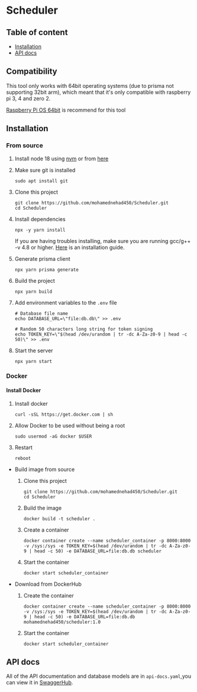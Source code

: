 # Scheduler

## Table of content
 - [Installation](#installation)
 - [API docs](#api-docs)

## Compatibility

This tool only works with 64bit operating systems (due to prisma not supporting 32bit arm), which meant that it's only compatible with raspberry pi 3, 4 and zero 2. 

[Raspberry Pi OS 64bit](https://www.raspberrypi.com/software/operating-systems/#raspberry-pi-os-64-bit) is recommend for this tool

## Installation

### From source

1. Install node 18 using [nvm](https://github.com/nvm-sh/nvm) or from [here](https://nodejs.org/en/download/)

2. Make sure git is installed
    ```
    sudo apt install git
    ```

3. Clone this project
    ```
    git clone https://github.com/mohamednehad450/Scheduler.git
    cd Scheduler
    ```
4. Install dependencies
    ```
    npx -y yarn install
    ```
    If you are having troubles installing, make sure you are running gcc/g++ -v 4.8 or higher. [Here](https://github.com/fivdi/onoff/wiki/Node.js-v4-and-native-addons) is an installation guide.
5. Generate prisma client
    ```
    npx yarn prisma generate
    ```
6. Build the project
    ``` 
    npx yarn build
    ```
7. Add environment variables to the `.env` file
    ```
    # Database file name
    echo DATABASE_URL=\"file:db.db\" >> .env
    
    # Random 50 characters long string for token signing
    echo TOKEN_KEY=\"$(head /dev/urandom | tr -dc A-Za-z0-9 | head -c 50)\" >> .env
    
    ```
8. Start the server
    ```
    npx yarn start
    ```


### Docker

#### Install Docker
1. Install docker
    ```
    curl -sSL https://get.docker.com | sh
    ```
2. Allow Docker to be used without being a root
    ```
    sudo usermod -aG docker $USER
    ```
3. Restart
    ``` 
    reboot
    ```
- Build image from source
    1. Clone this project
        ```
        git clone https://github.com/mohamednehad450/Scheduler.git
        cd Scheduler
        ```
    2. Build the image 
        ``` 
        docker build -t scheduler .
        ```
    3. Create a container
        ```
        docker container create --name scheduler_container -p 8000:8000 -v /sys:/sys -e TOKEN_KEY=$(head /dev/urandom | tr -dc A-Za-z0-9 | head -c 50) -e DATABASE_URL=file:db.db scheduler
        ```
    4. Start the container
        ```
        docker start scheduler_container
        ```

- Download from DockerHub
    1. Create the container 
        ```
        docker container create --name scheduler_container -p 8000:8000 -v /sys:/sys -e TOKEN_KEY=$(head /dev/urandom | tr -dc A-Za-z0-9 | head -c 50) -e DATABASE_URL=file:db.db mohamednehad450/scheduler:1.0
        ```
    2. Start the container
        ```
        docker start scheduler_container
        ```
    

## API docs

 All of the API documentation and database models are in `api-docs.yaml`,you can view it in [SwaggerHub](https://app.swaggerhub.com/apis/MOHAMMEDNEHAD550/Scheduler/1.0#/default/post_sequence).

